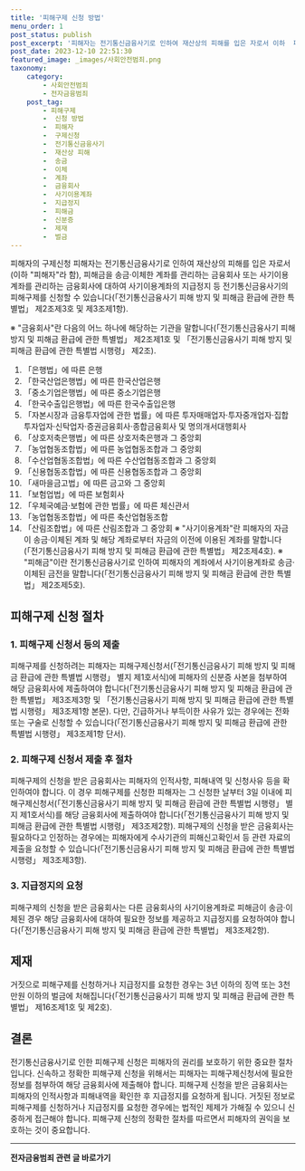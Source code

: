 ```yaml
---
title: '피해구제 신청 방법'
menu_order: 1
post_status: publish
post_excerpt: '피해자는 전기통신금융사기로 인하여 재산상의 피해를 입은 자로서 이하  피해자 라 함 , 피해금을 송금 이체한 계좌를 관리하는 금융회사 또는 사기이용계좌를 관리하는 금융회사에 대하여 사기이용계좌의 지급정지 등 전기통신금융사기의 피해구제를 신청할 수 있습니다  전기통신금융사기 피해 방지 및 피해금 환급에 관한 특별법  제2조제3호 및 제3조제1항 .'
post_date: 2023-12-10 22:51:30
featured_image: _images/사회안전범죄.png
taxonomy:
    category:
        - 사회안전범죄
        - 전자금융범죄
    post_tag:
        - 피해구제
        -  신청 방법
        -  피해자
        -  구제신청
        -  전기통신금융사기
        -  재산상 피해
        -  송금
        -  이체
        -  계좌
        -  금융회사
        -  사기이용계좌
        -  지급정지
        -  피해금
        -  신분증
        -  제재
        -  벌금
---
```



피해자의 구제신청
피해자는 전기통신금융사기로 인하여 재산상의 피해를 입은 자로서(이하 "피해자"라 함), 피해금을 송금·이체한 계좌를 관리하는 금융회사 또는 사기이용계좌를 관리하는 금융회사에 대하여 사기이용계좌의 지급정지 등 전기통신금융사기의 피해구제를 신청할 수 있습니다(「전기통신금융사기 피해 방지 및 피해금 환급에 관한 특별법」 제2조제3호 및 제3조제1항).

※ "금융회사"란 다음의 어느 하나에 해당하는 기관을 말합니다(「전기통신금융사기 피해 방지 및 피해금 환급에 관한 특별법」 제2조제1호 및 「전기통신금융사기 피해 방지 및 피해금 환급에 관한 특별법 시행령」 제2조).
1. 「은행법」에 따른 은행
2. 「한국산업은행법」에 따른 한국산업은행
3. 「중소기업은행법」에 따른 중소기업은행
4. 「한국수출입은행법」에 따른 한국수출입은행
5. 「자본시장과 금융투자업에 관한 법률」에 따른 투자매매업자·투자중개업자·집합투자업자·신탁업자·증권금융회사·종합금융회사 및 명의개서대행회사
6. 「상호저축은행법」에 따른 상호저축은행과 그 중앙회
7. 「농업협동조합법」에 따른 농업협동조합과 그 중앙회
8. 「수산업협동조합법」에 따른 수산업협동조합과 그 중앙회
9. 「신용협동조합법」에 따른 신용협동조합과 그 중앙회
10. 「새마을금고법」에 따른 금고와 그 중앙회
11. 「보험업법」에 따른 보험회사
12. 「우체국예금·보험에 관한 법률」에 따른 체신관서
13. 「농업협동조합법」에 따른 축산업협동조합
14. 「산림조합법」에 따른 산림조합과 그 중앙회
※ "사기이용계좌"란 피해자의 자금이 송금·이체된 계좌 및 해당 계좌로부터 자금의 이전에 이용된 계좌를 말합니다(「전기통신금융사기 피해 방지 및 피해금 환급에 관한 특별법」 제2조제4호).
※ "피해금"이란 전기통신금융사기로 인하여 피해자의 계좌에서 사기이용계좌로 송금·이체된 금전을 말합니다(「전기통신금융사기 피해 방지 및 피해금 환급에 관한 특별법」 제2조제5호).

## 피해구제 신청 절차

### 1. 피해구제 신청서 등의 제출
피해구제를 신청하려는 피해자는 피해구제신청서(「전기통신금융사기 피해 방지 및 피해금 환급에 관한 특별법 시행령」 별지 제1호서식)에 피해자의 신분증 사본을 첨부하여 해당 금융회사에 제출하여야 합니다(「전기통신금융사기 피해 방지 및 피해금 환급에 관한 특별법」 제3조제3항 및 「전기통신금융사기 피해 방지 및 피해금 환급에 관한 특별법 시행령」 제3조제1항 본문).
다만, 긴급하거나 부득이한 사유가 있는 경우에는 전화 또는 구술로 신청할 수 있습니다(「전기통신금융사기 피해 방지 및 피해금 환급에 관한 특별법 시행령」 제3조제1항 단서).

### 2. 피해구제 신청서 제출 후 절차
피해구제의 신청을 받은 금융회사는 피해자의 인적사항, 피해내역 및 신청사유 등을 확인하여야 합니다. 이 경우 피해구제를 신청한 피해자는 그 신청한 날부터 3일 이내에 피해구제신청서(「전기통신금융사기 피해 방지 및 피해금 환급에 관한 특별법 시행령」 별지 제1호서식)를 해당 금융회사에 제출하여야 합니다(「전기통신금융사기 피해 방지 및 피해금 환급에 관한 특별법 시행령」 제3조제2항).
피해구제의 신청을 받은 금융회사는 필요하다고 인정하는 경우에는 피해자에게 수사기관의 피해신고확인서 등 관련 자료의 제출을 요청할 수 있습니다(「전기통신금융사기 피해 방지 및 피해금 환급에 관한 특별법 시행령」 제3조제3항).

### 3. 지급정지의 요청
피해구제의 신청을 받은 금융회사는 다른 금융회사의 사기이용계좌로 피해금이 송금·이체된 경우 해당 금융회사에 대하여 필요한 정보를 제공하고 지급정지를 요청하여야 합니다(「전기통신금융사기 피해 방지 및 피해금 환급에 관한 특별법」 제3조제2항).

## 제재
거짓으로 피해구제를 신청하거나 지급정지를 요청한 경우는 3년 이하의 징역 또는 3천만원 이하의 벌금에 처해집니다(「전기통신금융사기 피해 방지 및 피해금 환급에 관한 특별법」 제16조제1호 및 제2호).

## 결론

전기통신금융사기로 인한 피해구제 신청은 피해자의 권리를 보호하기 위한 중요한 절차입니다. 신속하고 정확한 피해구제 신청을 위해서는 피해자는 피해구제신청서에 필요한 정보를 첨부하여 해당 금융회사에 제출해야 합니다. 피해구제 신청을 받은 금융회사는 피해자의 인적사항과 피해내역을 확인한 후 지급정지를 요청하게 됩니다. 거짓된 정보로 피해구제를 신청하거나 지급정지를 요청한 경우에는 법적인 제제가 가해질 수 있으니 신중하게 접근해야 합니다. 피해구제 신청의 정확한 절차를 따르면서 피해자의 권익을 보호하는 것이 중요합니다.
<!-- wp:separator -->
<hr class="wp-block-separator has-alpha-channel-opacity"/>
<!-- /wp:separator -->

<!-- wp:group {"backgroundColor":"base","layout":{"type":"constrained"}} -->
<div class="wp-block-group has-base-background-color has-background"><!-- wp:paragraph {"align":"center","fontSize":"medium"} -->
<p class="has-text-align-center has-large-font-size"><strong>전자금융범죄 관련 글 바로가기</strong></p>
<!-- /wp:paragraph -->


<!-- wp:latest-posts
{"categories":[{"id":30759,"count":19,"description":"","link":"https://uknowlaw.com/category/%ec%a0%84%ec%9e%90%ea%b8%88%ec%9c%b5%eb%b2%94%ec%a3%84/","name":"전자금융범죄","slug":"전자금융범죄","taxonomy":"category","parent":0,"meta":[],"_links":{"self":[{"href":"https://uknowlaw.com/wp-json/wp/v2/categories/30759"}],"collection":[{"href":"https://uknowlaw.com/wp-json/wp/v2/categories"}],"about":[{"href":"https://uknowlaw.com/wp-json/wp/v2/taxonomies/category"}],"wp:post_type":[{"href":"https://uknowlaw.com/wp-json/wp/v2/posts?categories=30759"}],"curies":[{"name":"wp","href":"https://api.w.org/{rel}","templated":true}]}}],"postsToShow":100,"excerptLength":28,"postLayout":"grid","columns":2,"featuredImageAlign":"left","featuredImageSizeSlug":"large","fontSize":"small"} /--></div>
<!-- /wp:group -->